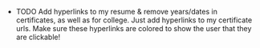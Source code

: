 - TODO Add hyperlinks to my resume & remove years/dates in certificates, as well as for college. Just add hyperlinks to my certificate urls. Make sure these hyperlinks are colored to show the user that they are clickable!
